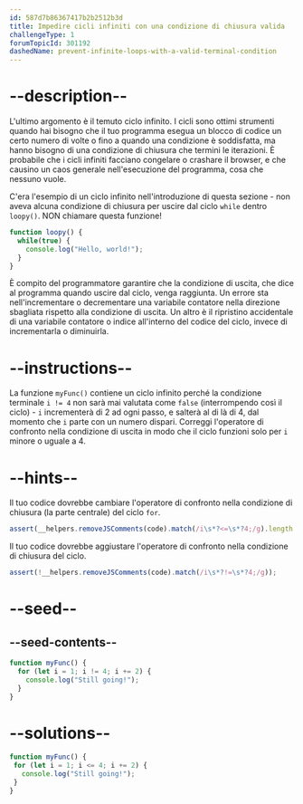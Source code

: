 ```yaml
---
id: 587d7b86367417b2b2512b3d
title: Impedire cicli infiniti con una condizione di chiusura valida
challengeType: 1
forumTopicId: 301192
dashedName: prevent-infinite-loops-with-a-valid-terminal-condition
---
```


# --description--

L'ultimo argomento è il temuto ciclo infinito. I cicli sono ottimi strumenti quando hai bisogno che il tuo programma esegua un blocco di codice un certo numero di volte o fino a quando una condizione è soddisfatta, ma hanno bisogno di una condizione di chiusura che termini le iterazioni. È probabile che i cicli infiniti facciano congelare o crashare il browser, e che causino un caos generale nell'esecuzione del programma, cosa che nessuno vuole.

C'era l'esempio di un ciclo infinito nell'introduzione di questa sezione - non aveva alcuna condizione di chiusura per uscire dal ciclo `while` dentro `loopy()`. NON chiamare questa funzione!

```js
function loopy() {
  while(true) {
    console.log("Hello, world!");
  }
}
```

È compito del programmatore garantire che la condizione di uscita, che dice al programma quando uscire dal ciclo, venga raggiunta. Un errore sta nell'incrementare o decrementare una variabile contatore nella direzione sbagliata rispetto alla condizione di uscita. Un altro è il ripristino accidentale di una variabile contatore o indice all'interno del codice del ciclo, invece di incrementarla o diminuirla.

# --instructions--

La funzione `myFunc()` contiene un ciclo infinito perché la condizione terminale `i != 4` non sarà mai valutata come `false` (interrompendo così il ciclo) - `i` incrementerà di 2 ad ogni passo, e salterà al di là di 4, dal momento che `i` parte con un numero dispari. Correggi l'operatore di confronto nella condizione di uscita in modo che il ciclo funzioni solo per `i` minore o uguale a 4.

# --hints--

Il tuo codice dovrebbe cambiare l'operatore di confronto nella condizione di chiusura (la parte centrale) del ciclo `for`.

```js
assert(__helpers.removeJSComments(code).match(/i\s*?<=\s*?4;/g).length == 1);
```

Il tuo codice dovrebbe aggiustare l'operatore di confronto nella condizione di chiusura del ciclo.

```js
assert(!__helpers.removeJSComments(code).match(/i\s*?!=\s*?4;/g));
```

# --seed--

## --seed-contents--

```js
function myFunc() {
  for (let i = 1; i != 4; i += 2) {
    console.log("Still going!");
  }
}
```

# --solutions--

```js
function myFunc() {
 for (let i = 1; i <= 4; i += 2) {
   console.log("Still going!");
 }
}
```
